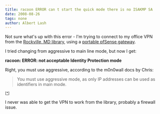 ```yaml
---
title: racoon ERROR can t start the quick mode there is no ISAKMP SA
date: 2008-08-26
tags: none
author: Albert Lash
---
```

Not sure what's up with this error - I'm trying to connect to my office VPN from the <a href="http://www.bethesda-notes.com/blog/2008/08/rockville-public-library.html">Rockville, MD library</a>, using a <a href="http://www.docunext.com/blog/2008/08/21/bringing-my-pfsense-firewall-along/">portable pfSense gateway</a>.

I tried changing from aggressive to main line mode, but now I get:

<strong>racoon: ERROR: not acceptable Identity Protection mode</strong>

Right, you must use aggressive, according to the m0n0wall docs by Chris:

<blockquote>You must use aggressive mode, as only IP addresses can be used as identifiers in main mode.</blockquote><sup>[<a href="http://doc.m0n0.ch/handbook/faq.html">*</a>]</sup>

I never was able to get the VPN to work from the library, probably a firewall issue.

